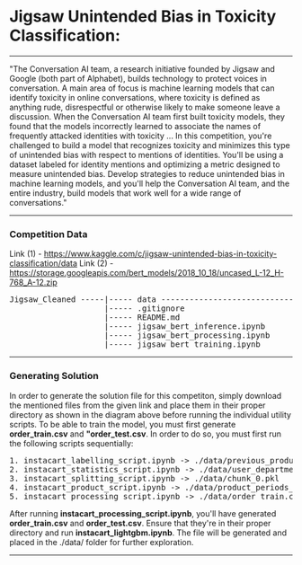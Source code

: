# Jigsaw Unintended Bias in Toxicity Classification: 

---

"The Conversation AI team, a research initiative founded by Jigsaw and Google (both part of Alphabet), builds technology to protect voices in conversation. A main area of focus is machine learning models that can identify toxicity in online conversations, where toxicity is defined as anything rude, disrespectful or otherwise likely to make someone leave a discussion. When the Conversation AI team first built toxicity models, they found that the models incorrectly learned to associate the names of frequently attacked identities with toxicity ... In this competition, you're challenged to build a model that recognizes toxicity and minimizes this type of unintended bias with respect to mentions of identities. You'll be using a dataset labeled for identity mentions and optimizing a metric designed to measure unintended bias. Develop strategies to reduce unintended bias in machine learning models, and you'll help the Conversation AI team, and the entire industry, build models that work well for a wide range of conversations."

---

### Competition Data

Link (1) - https://www.kaggle.com/c/jigsaw-unintended-bias-in-toxicity-classification/data
Link (2) - https://storage.googleapis.com/bert_models/2018_10_18/uncased_L-12_H-768_A-12.zip

<pre>
Jigsaw_Cleaned -----|----- data ----------------------------|----- train.csv                    |----- bert_config.json
                    |----- .gitignore                       |----- test.csv                     |----- bert_model.ckpt.data-00000-of-00001
                    |----- README.md                        |----- uncased_L-12_H-768_A-12 -----|----- bert_model.ckpt.index
                    |----- jigsaw_bert_inference.ipynb                                          |----- bert_model.ckpt.meta
                    |----- jigsaw_bert_processing.ipynb                                         |----- vocab.txt
                    |----- jigsaw_bert_training.ipynb
</pre>

---

### Generating Solution

In order to generate the solution file for this competiton, simply download the mentioned files from the given link and place them in their proper directory as shown in the diagram above before running the individual utility scripts. To be able to train the model, you must first generate **order_train.csv** and **"order_test.csv**. In order to do so, you must first run the following scripts sequentially: 

<pre>
1. instacart_labelling_script.ipynb -> ./data/previous_products.pkl
2. instacart_statistics_script.ipynb -> ./data/user_department_products.pkl | ./data/user_aisle_products.pkl
3. instacart_splitting_script.ipynb -> ./data/chunk_0.pkl
4. instacart_product_script.ipynb -> ./data/product_periods_stat.pkl
5. instacart_processing_script.ipynb -> ./data/order_train.csv | ./data/order_test.csv
</pre>

After running **instacart_processing_script.ipynb**, you'll have generated **order_train.csv** and **order_test.csv**. Ensure that they're in their proper directory and run **instacart_lightgbm.ipynb**. The file will be generated and placed in the ./data/ folder for further exploration.

---
